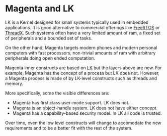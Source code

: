 # Magenta and LK

LK is a Kernel designed for small systems typically used in embedded
applications. It is good alternative to commercial offerings like
[FreeRTOS](http://www.freertos.org/) or [ThreadX](http://rtos.com/products/threadx/).
Such systems often have a very limited amount of ram, a fixed set of peripherals
and a bounded set of tasks.

On the other hand, Magenta targets modern phones and modern personal computers
with fast processors, non-trivial amounts of ram with arbitrary peripherals
doing open ended computation.

Magenta inner constructs are based on [LK](https://github.com/littlekernel/lk) but
the layers above are new. For example, Magenta has the concept of a process but LK
does not. However, a Magenta process is made of by LK-level constructs such as
threads and memory.

More specifically, some the visible differences are:

+ Magenta has first class user-mode support. LK does not.
+ Magenta is an object-handle system. LK does not have either concept.
+ Magenta has a capability-based security model. In LK all code is trusted.

Over time, even the low level constructs will change to accomodate the new
requirements and to be a better fit with the rest of the system.

